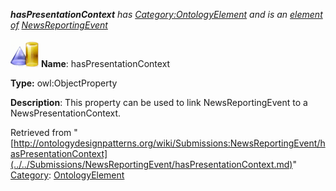 ___hasPresentationContext__ has [Category:OntologyElement](../../Category/OntologyElement.md "Category:OntologyElement") and is an [element of](../../Property/ElementOf.md "Property:ElementOf") [NewsReportingEvent](../../Submissions/NewsReportingEvent.md "Submissions:NewsReportingEvent")_


  




[![ObjectProperty](../../images/thumb/c/c3/ObjectProperty.gif/45px-ObjectProperty.gif)](../../Image/ObjectProperty.gif.md "ObjectProperty")
__Name__: hasPresentationContext 


__Type:__ owl:ObjectProperty 


__Description__: This property can be used to link NewsReportingEvent to a NewsPresentationContext. 





Retrieved from "[http://ontologydesignpatterns.org/wiki/Submissions:NewsReportingEvent/hasPresentationContext](../../Submissions/NewsReportingEvent/hasPresentationContext.md)"
 [Category](http://ontologydesignpatterns.org/wiki/Special:Categories "Special:Categories"): [OntologyElement](../../Category/OntologyElement.md "Category:OntologyElement")